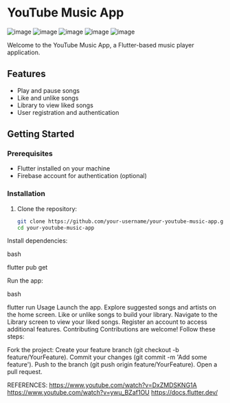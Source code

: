 # YouTube Music App
![image](https://github.com/AmeyaChaudhary2003/YouTubeMusic-clone/assets/115422536/39422794-a314-4021-8f71-a3e2ea13eda0)
![image](https://github.com/AmeyaChaudhary2003/YouTubeMusic-clone/assets/115422536/fbe74a11-1b2a-4876-9343-e0f1b3e1dd1b)
![image](https://github.com/AmeyaChaudhary2003/YouTubeMusic-clone/assets/115422536/b0f4aa4a-66b0-464a-b084-88e5bd447760)
![image](https://github.com/AmeyaChaudhary2003/YouTubeMusic-clone/assets/115422536/503da191-1503-41a6-a28c-b76a8c9ac447)
![image](https://github.com/AmeyaChaudhary2003/YouTubeMusic-clone/assets/115422536/98cc2f99-fd0f-4a26-9e5b-ffd173245584)


Welcome to the YouTube Music App, a Flutter-based music player application.

## Features

- Play and pause songs
- Like and unlike songs
- Library to view liked songs
- User registration and authentication

## Getting Started

### Prerequisites

- Flutter installed on your machine
- Firebase account for authentication (optional)

### Installation

1. Clone the repository:

   ```bash
   git clone https://github.com/your-username/your-youtube-music-app.git
   cd your-youtube-music-app
Install dependencies:

bash

flutter pub get


Run the app:

bash

flutter run
Usage
Launch the app.
Explore suggested songs and artists on the home screen.
Like or unlike songs to build your library.
Navigate to the Library screen to view your liked songs.
Register an account to access additional features.
Contributing
Contributions are welcome! Follow these steps:

Fork the project:
Create your feature branch (git checkout -b feature/YourFeature).
Commit your changes (git commit -m 'Add some feature').
Push to the branch (git push origin feature/YourFeature).
Open a pull request.

REFERENCES:
https://www.youtube.com/watch?v=DxZMDSKNG1A
https://www.youtube.com/watch?v=ywu_BZaf1OU
https://docs.flutter.dev/
